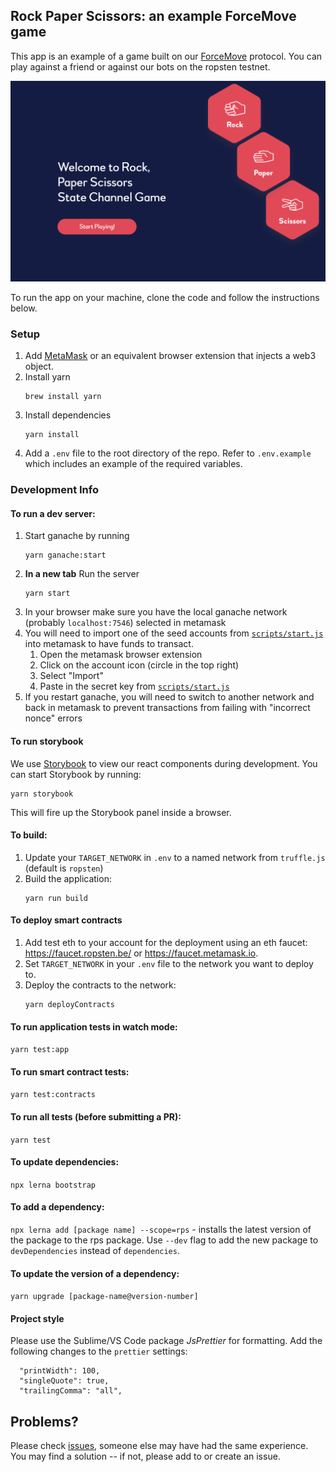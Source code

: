 ## Rock Paper Scissors: an example ForceMove game

This app is an example of a game built on our [ForceMove](https://magmo.com/force-move-games.pdf) protocol. You can play against a friend or against our bots on the ropsten testnet.

![splash](./screens.png 'screens')

To run the app on your machine, clone the code and follow the instructions below. 

### Setup

1. Add [MetaMask](https://metamask.io/) or an equivalent browser extension that injects a web3 object. 
1. Install yarn
    ```
    brew install yarn
    ```
1. Install dependencies
    ```
    yarn install
    ```
1. Add a `.env` file to the root directory of the repo. Refer to `.env.example` which includes an example of the required variables.

### Development Info

#### To run a dev server:

1. Start ganache by running
    ```
    yarn ganache:start
    ```
2. **In a new tab** Run the server
    ```
    yarn start
    ```
3. In your browser make sure you have the local ganache network (probably `localhost:7546`) selected in metamask
4. You will need to import one of the seed accounts from [`scripts/start.js`](./scripts/start.js) into metamask to have funds to transact.
    1. Open the metamask browser extension
    2. Click on the account icon (circle in the top right)
    3. Select "Import"
    4. Paste in the secret key from [`scripts/start.js`](./scripts/start.js)
5. If you restart ganache, you will need to switch to another network and back in metamask to prevent transactions from failing with "incorrect nonce" errors

#### To run storybook

We use [Storybook](https://storybook.js.org/) to view our react components during development. You can start Storybook by running:
```
yarn storybook
```
This will fire up the Storybook panel inside a browser.


#### To build:

1. Update your  `TARGET_NETWORK` in `.env` to a named network from `truffle.js` (default is `ropsten`)
2. Build the application:
    ```
    yarn run build
    ```

#### To deploy smart contracts

1. Add test eth to your account for the deployment using an eth faucet: https://faucet.ropsten.be/ or https://faucet.metamask.io.
2. Set `TARGET_NETWORK` in your `.env` file to the network  you want to deploy to.
3. Deploy the contracts to the network:
    ```
    yarn deployContracts
    ``` 


#### To run application tests in watch mode:

`yarn test:app`

#### To run smart contract tests:

`yarn test:contracts`

#### To run all tests (before submitting a PR):

`yarn test`

#### To update dependencies:

`npx lerna bootstrap`

#### To add a dependency:

`npx lerna add [package name] --scope=rps` - installs the latest version of the package to the rps package. Use `--dev` flag to add the new package to `devDependencies` instead of `dependencies`.

#### To update the version of a dependency:

`yarn upgrade [package-name@version-number]`

#### Project style

Please use the Sublime/VS Code package _JsPrettier_ for formatting. Add the following changes to the `prettier` settings:

```
  "printWidth": 100,
  "singleQuote": true,
  "trailingComma": "all",
```

## Problems?

Please check [issues](https://github.com/magmo/rps/issues), someone else may have had the same experience. You may find a solution -- if not, please add to or create an issue.

